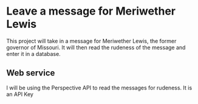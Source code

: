 # Leave a message for Meriwether Lewis

This project will take in a message for Meriwether Lewis, the former governor of Missouri. It will then read the rudeness of the message and enter it in a database.

## Web service

I will be using the Perspective API to read the messages for rudeness. It is an API Key